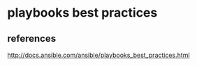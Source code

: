 # playbooks best practices

## references
http://docs.ansible.com/ansible/playbooks_best_practices.html